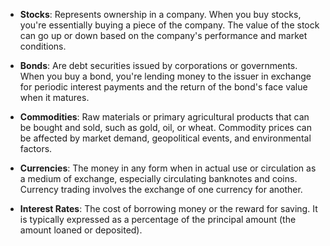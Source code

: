 - **Stocks**: Represents ownership in a company. When you buy stocks, you're essentially buying a piece of the company. The value of the stock can go up or down based on the company's performance and market conditions.
    
- **Bonds**: Are debt securities issued by corporations or governments. When you buy a bond, you're lending money to the issuer in exchange for periodic interest payments and the return of the bond's face value when it matures.
    
- **Commodities**: Raw materials or primary agricultural products that can be bought and sold, such as gold, oil, or wheat. Commodity prices can be affected by market demand, geopolitical events, and environmental factors.
    
- **Currencies**: The money in any form when in actual use or circulation as a medium of exchange, especially circulating banknotes and coins. Currency trading involves the exchange of one currency for another.
    
- **Interest Rates**: The cost of borrowing money or the reward for saving. It is typically expressed as a percentage of the principal amount (the amount loaned or deposited).